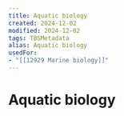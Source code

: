 ```yaml
---
title: Aquatic biology
created: 2024-12-02
modified: 2024-12-02
tags: TBSMetadata
alias: Aquatic biology
usedFor:
- "[[12929 Marine biology]]"
---
```

# Aquatic biology
